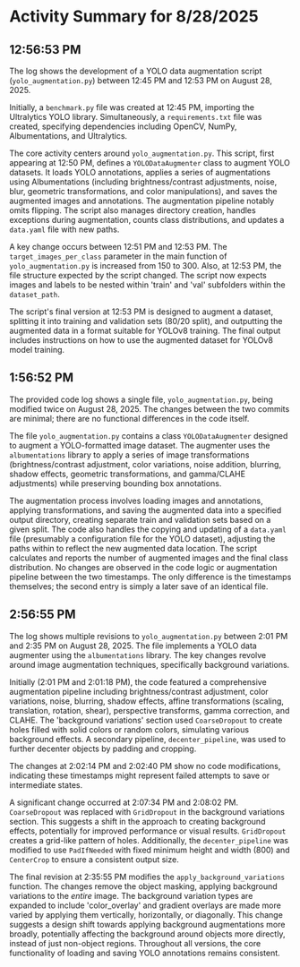 # Activity Summary for 8/28/2025

## 12:56:53 PM
The log shows the development of a YOLO data augmentation script (`yolo_augmentation.py`) between 12:45 PM and 12:53 PM on August 28, 2025.

Initially, a `benchmark.py` file was created at 12:45 PM, importing the Ultralytics YOLO library.  Simultaneously, a `requirements.txt` file was created, specifying dependencies including OpenCV, NumPy, Albumentations, and Ultralytics.

The core activity centers around `yolo_augmentation.py`. This script, first appearing at 12:50 PM, defines a `YOLODataAugmenter` class to augment YOLO datasets.  It loads YOLO annotations, applies a series of augmentations using Albumentations (including brightness/contrast adjustments, noise, blur, geometric transformations, and color manipulations), and saves the augmented images and annotations. The augmentation pipeline notably omits flipping.  The script also manages directory creation, handles exceptions during augmentation, counts class distributions, and updates a `data.yaml` file with new paths.

A key change occurs between 12:51 PM and 12:53 PM. The `target_images_per_class` parameter in the main function of `yolo_augmentation.py` is increased from 150 to 300.  Also, at 12:53 PM, the file structure expected by the script changed.  The script now expects images and labels to be nested within 'train' and 'val' subfolders within the `dataset_path`.

The script's final version at 12:53 PM is designed to augment a dataset, splitting it into training and validation sets (80/20 split), and outputting the augmented data in a format suitable for YOLOv8 training.  The final output includes instructions on how to use the augmented dataset for YOLOv8 model training.


## 1:56:52 PM
The provided code log shows a single file, `yolo_augmentation.py`, being modified twice on August 28, 2025.  The changes between the two commits are minimal; there are no functional differences in the code itself.

The file `yolo_augmentation.py` contains a class `YOLODataAugmenter` designed to augment a YOLO-formatted image dataset.  The augmenter uses the `albumentations` library to apply a series of image transformations (brightness/contrast adjustment, color variations, noise addition, blurring, shadow effects, geometric transformations, and gamma/CLAHE adjustments) while preserving bounding box annotations.

The augmentation process involves loading images and annotations, applying transformations, and saving the augmented data into a specified output directory, creating separate train and validation sets based on a given split. The code also handles the copying and updating of a `data.yaml` file (presumably a configuration file for the YOLO dataset), adjusting the paths within to reflect the new augmented data location.  The script calculates and reports the number of augmented images and the final class distribution.  No changes are observed in the code logic or augmentation pipeline between the two timestamps.  The only difference is the timestamps themselves; the second entry is simply a later save of an identical file.


## 2:56:55 PM
The log shows multiple revisions to `yolo_augmentation.py` between 2:01 PM and 2:35 PM on August 28, 2025.  The file implements a YOLO data augmenter using the `albumentations` library.  The key changes revolve around image augmentation techniques, specifically background variations.

Initially (2:01 PM and 2:01:18 PM), the code featured a comprehensive augmentation pipeline including brightness/contrast adjustment, color variations, noise, blurring, shadow effects, affine transformations (scaling, translation, rotation, shear), perspective transforms, gamma correction, and CLAHE.  The 'background variations' section used `CoarseDropout` to create holes filled with solid colors or random colors, simulating various background effects. A secondary pipeline, `decenter_pipeline`,  was used to further decenter objects by padding and cropping.


The changes at 2:02:14 PM and 2:02:40 PM show no code modifications, indicating these timestamps might represent failed attempts to save or intermediate states.

A significant change occurred at 2:07:34 PM and 2:08:02 PM. `CoarseDropout` was replaced with `GridDropout` in the background variations section. This suggests a shift in the approach to creating background effects, potentially for improved performance or visual results.  `GridDropout` creates a grid-like pattern of holes.  Additionally, the `decenter_pipeline` was modified to use `PadIfNeeded` with fixed minimum height and width (800) and `CenterCrop` to ensure a consistent output size.

The final revision at 2:35:55 PM modifies the `apply_background_variations` function.  The changes remove the object masking, applying background variations to the *entire* image.  The background variation types are expanded to include 'color_overlay' and gradient overlays are made more varied by applying them vertically, horizontally, or diagonally.  This change suggests a design shift towards applying background augmentations more broadly, potentially affecting the background around objects more directly, instead of just non-object regions.  Throughout all versions, the core functionality of loading and saving YOLO annotations remains consistent.
